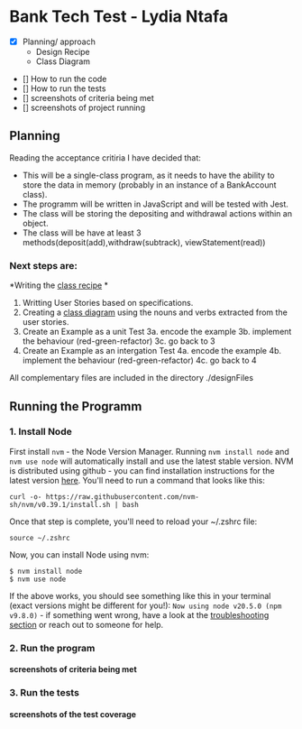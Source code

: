 # Bank Tech Test - Lydia Ntafa

<!-- TODO before submitting-->
- [x] Planning/ approach
    - Design Recipe
    - Class Diagram
- [] How to run the code
- [] How to run the tests
- [] screenshots of criteria being met
- [] screenshots of project running

## Planning 
Reading the acceptance critiria I have decided that:
* This will be a single-class program, as it needs to have the ability to store the data in memory (probably in an instance of a BankAccount class).
* The programm will be written in JavaScript and will be tested with Jest.
* The class will be storing the depositing and withdrawal actions within an object.
* The class will be have at least 3 methods(deposit(add),withdraw(subtrack), viewStatement(read))

### Next steps are:
*Writing the [class recipe](designFiles/classRecipe.md) *
1. Writting User Stories based on specifications.
2. Creating a [class diagram](designFiles/BankAccountClassDiagram.png) using the nouns and verbs extracted from the user stories.
3. Create an Example as a unit Test
3a. encode the example
3b. implement the behaviour (red-green-refactor)
3c. go back to 3
4.  Create an Example as an intergation Test
4a. encode the example
4b. implement the behaviour (red-green-refactor)
4c. go back to 4

All complementary files are included in the directory ./designFiles

## Running the Programm

### 1. Install Node
First install `nvm` - the Node Version Manager.
Running `nvm install node` and `nvm use
node` will automatically install and use the latest stable version.
NVM is distributed using github - you can find installation instructions for the latest
version [here](https://github.com/nvm-sh/nvm#installing-and-updating). You'll need to run
a command that looks like this: 
```
curl -o- https://raw.githubusercontent.com/nvm-sh/nvm/v0.39.1/install.sh | bash
```

Once that step is complete, you'll need to reload your ~/.zshrc file:
```
source ~/.zshrc
```

Now, you can install Node using nvm:
```
$ nvm install node
$ nvm use node
```

If the above works, you should see something like this in your terminal (exact versions
might be different for you!): `Now using node v20.5.0 (npm v9.8.0)` - if something went
wrong, have a look at the [troubleshooting
section](https://github.com/nvm-sh/nvm#troubleshooting-on-macos) or reach out to someone
for help.

### 2. Run the program
<!-- #### 1. RUN node <name>.js
1a. may need to import function (?)
2. create a new account instance (not with a client name,maybe <account1>)
#### AVAILABLE functions (withdraw, deposit, viewStatement)
note about format?

Note about how to exit Node
-->

#### screenshots of criteria being met

### 3. Run the tests

<!-- edge cases that were taken into consideration -->

#### screenshots of the test coverage